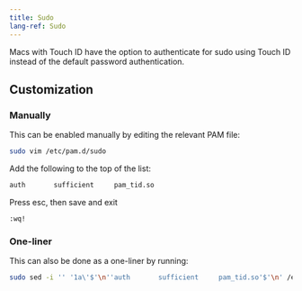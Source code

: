 ```yaml
---
title: Sudo
lang-ref: Sudo
---
```



Macs with Touch ID have the option to authenticate for sudo using Touch ID instead of the default password authentication.

## Customization

### Manually

This can be enabled manually by editing the relevant PAM file:

```sh
sudo vim /etc/pam.d/sudo
```

Add the following to the top of the list:

```sh
auth       sufficient     pam_tid.so
```

Press esc, then save and exit

```vim
:wq!
```

### One-liner

This can also be done as a one-liner by running:

```sh
sudo sed -i '' '1a\'$'\n''auth       sufficient     pam_tid.so'$'\n' /etc/pam.d/sudo
```
